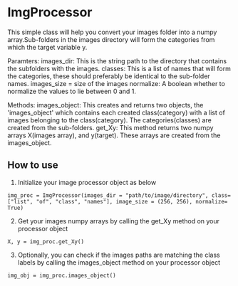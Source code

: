 # ImgProcessor

This simple class will help you convert your images folder into a numpy array.Sub-folders in the images directory will form the categories from which the target variable y.
    
Paramters:
        images_dir: This is the string path to the directory that contains the subfolders with the images.
        classes: This is a list of names that will form the categories, these should preferably be identical to the sub-folder names.
        images_size = size of the images
        normalize: A boolean whether to normalize the values to lie between 0 and 1.
    
Methods:
        images_object: This creates and returns two objects, the 'images_object' which contains each created class(category) with a list of images belonging to the class(category).
                       The categories(classes) are created from the sub-folders.
        get_Xy: This method returns two numpy arrays X(images array), and y(target). 
                These arrays are created from the images_object.

## How to use
1. Initialize your image processor object as below

```
img_proc = ImgProcessor(images_dir = "path/to/image/directory", class= ["list", "of", "class", "names"], image_size = (256, 256), normalize= True)
```
2. Get your images numpy arrays by calling the get_Xy method on your processor object
```
X, y = img_proc.get_Xy()
```
3. Optionally, you can check if the images paths are matching the class labels by calling the images_object method on your processor object
```
img_obj = img_proc.images_object()
```
